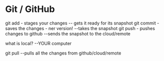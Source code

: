 # Git / GitHub

git add - stages your changes -- gets it ready for its snapshot
git commit - saves the changes - ner version! --takes the snapshot
git push - pushes changes to github --sends the snapshot to the cloud/remote

what is local? --YOUR computer

git pull --pulls all the changes from github/cloud/remote

